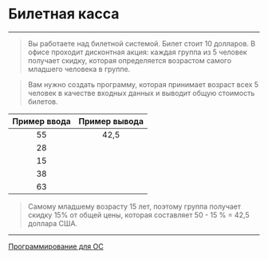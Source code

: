 # Билетная касса

***
> Вы работаете над билетной системой. Билет стоит 10 долларов. В офисе проходит дисконтная акция: каждая группа из 5 человек получает скидку, которая определяется возрастом самого младшего человека в группе.

>Вам нужно создать программу, которая принимает возраст всех 5 человек в качестве входных данных и выводит общую стоимость билетов.

|Пример ввода|Пример вывода|
|:----------:|:-----------:|
|55          |42,5         |
|28          |             |
|15          |             |
|38          |             |
|63          |             |

>Самому младшему возрасту 15 лет, поэтому группа получает скидку 15% от общей цены, которая составляет 50 - 15 % = 42,5 доллара США.
***

[Программирование для ОС](https://github.com/comradeGoose/OS_Programming#%D0%B1%D0%B8%D0%BB%D0%B5%D1%82%D0%BD%D0%B0%D1%8F-%D0%BA%D0%B0%D1%81%D1%81%D0%B0)